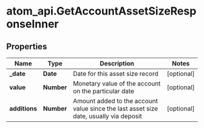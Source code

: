 # atom_api.GetAccountAssetSizeResponseInner

## Properties
Name | Type | Description | Notes
------------ | ------------- | ------------- | -------------
**_date** | **Date** | Date for this asset size record | [optional] 
**value** | **Number** | Monetary value of the account on the particular date | [optional] 
**additions** | **Number** | Amount added to the account value since the last asset size date, usually via deposit | [optional] 


